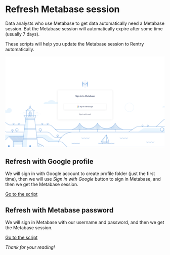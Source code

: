 # Refresh Metabase session
Data analysts who use Metabase to get data automatically need a Metabase session. But the Metabase session will automatically expire after some time (usually 7 days).

These scripts will help you update the Metabase session to Rentry automatically.

![Refresh the Metabase session](images/thumb.png)

## Refresh with Google profile
We will sign in with Google account to create profile folder (just the first time), then we will use *Sign in with Google* button to sign in Metabase, and then we get the Metabase session.

[Go to the script](refresh_with_google_profile)

## Refresh with Metabase password
We will sign in Metabase with our username and password, and then we get the Metabase session.

[Go to the script](refresh_with_password)

*Thank for your reading!*